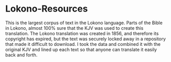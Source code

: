 # Lokono-Resources
This is the largest corpus of text in the Lokono language.  Parts of the Bible in Lokono, almost 100% sure that the KJV was used to create this translation.  The Lokono translation was created in 1856, and therefore its copyright has expired, but the text was securely locked away in a repository that made it difficult to download.  I took the data and combined it with the original KJV and lined up each text so that anyone can translate it easily back and forth.
